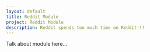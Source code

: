 ```yaml
---
layout: default
title: Reddit Module
project: Reddit Module
description: Reddit spends too much time on Reddit!!!
---
```


Talk about module here...
